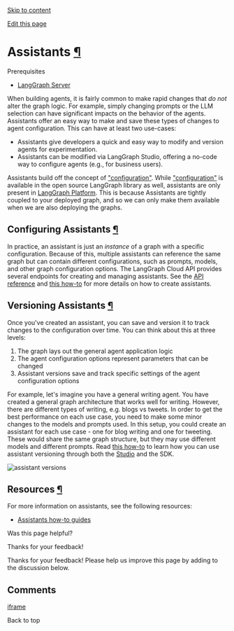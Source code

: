 [Skip to content](https://langchain-ai.github.io/langgraph/concepts/assistants/#assistants)

[Edit this page](https://github.com/langchain-ai/langgraph/edit/main/docs/docs/concepts/assistants.md "Edit this page")

# Assistants [¶](https://langchain-ai.github.io/langgraph/concepts/assistants/\#assistants "Permanent link")

Prerequisites

- [LangGraph Server](https://langchain-ai.github.io/langgraph/concepts/langgraph_server/)

When building agents, it is fairly common to make rapid changes that _do not_ alter the graph logic. For example, simply changing prompts or the LLM selection can have significant impacts on the behavior of the agents. Assistants offer an easy way to make and save these types of changes to agent configuration. This can have at least two use-cases:

- Assistants give developers a quick and easy way to modify and version agents for experimentation.
- Assistants can be modified via LangGraph Studio, offering a no-code way to configure agents (e.g., for business users).

Assistants build off the concept of ["configuration"](https://langchain-ai.github.io/langgraph/concepts/low_level/#configuration).
While ["configuration"](https://langchain-ai.github.io/langgraph/concepts/low_level/#configuration) is available in the open source LangGraph library as well, assistants are only present in [LangGraph Platform](https://langchain-ai.github.io/langgraph/concepts/langgraph_platform/).
This is because Assistants are tightly coupled to your deployed graph, and so we can only make them available when we are also deploying the graphs.

## Configuring Assistants [¶](https://langchain-ai.github.io/langgraph/concepts/assistants/\#configuring-assistants "Permanent link")

In practice, an assistant is just an _instance_ of a graph with a specific configuration. Because of this, multiple assistants can reference the same graph but can contain different configurations, such as prompts, models, and other graph configuration options. The LangGraph Cloud API provides several endpoints for creating and managing assistants. See the [API reference](https://langchain-ai.github.io/langgraph/cloud/reference/api/api_ref.html) and [this how-to](https://langchain-ai.github.io/langgraph/cloud/how-tos/configuration_cloud/) for more details on how to create assistants.

## Versioning Assistants [¶](https://langchain-ai.github.io/langgraph/concepts/assistants/\#versioning-assistants "Permanent link")

Once you've created an assistant, you can save and version it to track changes to the configuration over time. You can think about this at three levels:

1) The graph lays out the general agent application logic
2) The agent configuration options represent parameters that can be changed
3) Assistant versions save and track specific settings of the agent configuration options

For example, let's imagine you have a general writing agent. You have created a general graph architecture that works well for writing. However, there are different types of writing, e.g. blogs vs tweets. In order to get the best performance on each use case, you need to make some minor changes to the models and prompts used. In this setup, you could create an assistant for each use case - one for blog writing and one for tweeting. These would share the same graph structure, but they may use different models and different prompts. Read [this how-to](https://langchain-ai.github.io/langgraph/cloud/how-tos/assistant_versioning/) to learn how you can use assistant versioning through both the [Studio](https://langchain-ai.github.io/langgraph/concepts/langgraph_studio/) and the SDK.

![assistant versions](https://langchain-ai.github.io/langgraph/concepts/img/assistants.png)

## Resources [¶](https://langchain-ai.github.io/langgraph/concepts/assistants/\#resources "Permanent link")

For more information on assistants, see the following resources:

- [Assistants how-to guides](https://langchain-ai.github.io/langgraph/how-tos/#assistants)

Was this page helpful?






Thanks for your feedback!






Thanks for your feedback! Please help us improve this page by adding to the discussion below.


## Comments

[iframe](https://giscus.app/en/widget?origin=https%3A%2F%2Flangchain-ai.github.io%2Flanggraph%2Fconcepts%2Fassistants%2F&session=&theme=preferred_color_scheme&reactionsEnabled=1&emitMetadata=0&inputPosition=bottom&repo=langchain-ai%2Flanggraph&repoId=R_kgDOKFU0lQ&category=Discussions&categoryId=DIC_kwDOKFU0lc4CfZgA&strict=0&description=Build+language+agents+as+graphs&backLink=https%3A%2F%2Flangchain-ai.github.io%2Flanggraph%2Fconcepts%2Fassistants%2F&term=langgraph%2Fconcepts%2Fassistants%2F)

Back to top